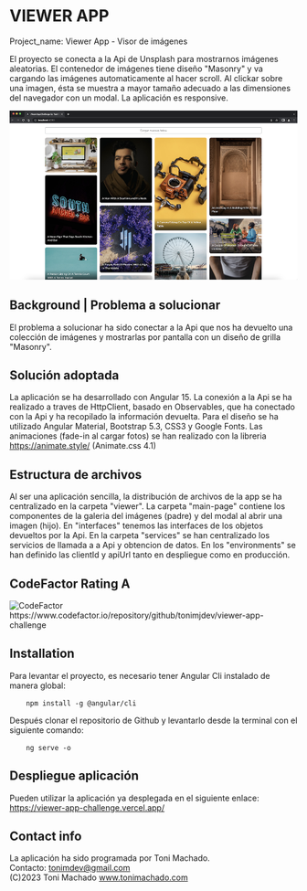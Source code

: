 # VIEWER APP

Project_name: Viewer App - Visor de imágenes

El proyecto se conecta a la Api de Unsplash para mostrarnos imágenes aleatorias. El contenedor de imágenes tiene diseño "Masonry" y va cargando las imágenes automaticamente al hacer scroll. Al clickar sobre una imagen, ésta se muestra a mayor tamaño adecuado a las dimensiones del navegador con un modal. La aplicación es responsive.

<img src="/src/assets/ViewerApp-by-ToniMachado.png" alt="Screenshot App">

## Background | Problema a solucionar

El problema a solucionar ha sido conectar a la Api que nos ha devuelto una colección de imágenes y mostrarlas por pantalla con un diseño de grilla "Masonry".

## Solución adoptada

La aplicación se ha desarrollado con Angular 15. La conexión a la Api se ha realizado a traves de HttpClient, basado en Observables, que ha conectado con la Api y ha recopilado la información devuelta. Para el diseño se ha utilizado Angular Material, Bootstrap 5.3, CSS3 y Google Fonts. Las animaciones (fade-in al cargar fotos) se han realizado con la libreria https://animate.style/ (Animate.css 4.1)

## Estructura de archivos 

Al ser una aplicación sencilla, la distribución de archivos de la app se ha centralizado en la carpeta "viewer". La carpeta "main-page" contiene los componentes de la galeria del imágenes (padre) y del modal al abrir una imagen (hijo). En "interfaces" tenemos las interfaces de los objetos devueltos por la Api. En la carpeta "services" se han centralizado los servicios de llamada a a Api y obtencion de datos. En los "environments" se han definido las clientId y apiUrl tanto en despliegue como en producción.

## CodeFactor Rating A

<img src="https://www.codefactor.io/repository/github/tonimjdev/viewer-app-challenge/badge" alt="CodeFactor" />
https://www.codefactor.io/repository/github/tonimjdev/viewer-app-challenge

## Installation

Para levantar el proyecto, es necesario tener Angular Cli instalado de manera global:
```shell
    npm install -g @angular/cli
```

Después clonar el repositorio de Github y levantarlo desde la terminal con el siguiente comando:
```shell
    ng serve -o
```

## Despliegue aplicación

Pueden utilizar la aplicación ya desplegada en el siguiente enlace:
https://viewer-app-challenge.vercel.app/

## Contact info

La aplicación ha sido programada por Toni Machado.<br>
Contacto: tonimdev@gmail.com 
<br>
(C)2023 Toni Machado
www.tonimachado.com